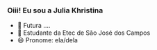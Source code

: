 ### Oiii! Eu sou a Julia Khristina

- 🔭 Futura ....
- 🌱 Estudante da Etec de São José dos Campos
- 😄 Pronome: ela/dela
  
